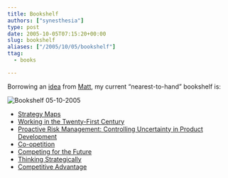 ```yaml
---
title: Bookshelf
authors: ["synesthesia"]
type: post
date: 2005-10-05T07:15:20+00:00
slug: bookshelf 
aliases: ["/2005/10/05/bookshelf"]
ttag:
  - books

---
```

Borrowing an [idea][1] from [Matt][2], my current &#8220;nearest-to-hand&#8221; bookshelf is:

<div class="centrepic">
  <img src="https://www.synesthesia.co.uk/blog/images/Books20051005.jpg" alt="Bookshelf 05-10-2005" />
</div>

  * [Strategy Maps][3]
  * [Working in the Twenty-First Century][4]
  * [Proactive Risk Management: Controlling Uncertainty in Product Development][5]
  * [Co-opetition][6]
  * [Competing for the Future][7]
  * [Thinking Strategically][8]
  * [Competitive Advantage][9]

 [1]: https://matt.blogs.it/2005/10/04.html#a2015
 [2]: https://matt.blogs.it/
 [3]: https://www.amazon.co.uk/exec/obidos/redirect?tag=fivegocrazyinmid%26link_code=xm2%26camp=2025%26creative=165953%26path=https://www.amazon.co.uk/gp/redirect.html%253fASIN=1591391342%2526tag=fivegocrazyinmid%2526lcode=xm2%2526cID=2025%2526ccmID=165953%2526location=/o/ASIN/1591391342%25253FSubscriptionId=0EMV44A9A5YT1RVDGZ82
 [4]: https://www.synesthesia.co.uk/blog/archives/2005/09/25/working-in-the-twenty-first-century/
 [5]: https://www.amazon.co.uk/exec/obidos/redirect?tag=fivegocrazyinmid%26link_code=xm2%26camp=2025%26creative=165953%26path=https://www.amazon.co.uk/gp/redirect.html%253fASIN=1563272652%2526tag=fivegocrazyinmid%2526lcode=xm2%2526cID=2025%2526ccmID=165953%2526location=/o/ASIN/1563272652%25253FSubscriptionId=0EMV44A9A5YT1RVDGZ82
 [6]: https://www.amazon.co.uk/exec/obidos/redirect?tag=fivegocrazyinmid%26link_code=xm2%26camp=2025%26creative=165953%26path=https://www.amazon.co.uk/gp/redirect.html%253fASIN=1861975074%2526location=/o/ASIN/1861975074%25253FSubscriptionId=0EMV44A9A5YT1RVDGZ82
 [7]: https://www.amazon.co.uk/exec/obidos/redirect?tag=fivegocrazyinmid%26link_code=xm2%26camp=2025%26creative=165953%26path=https://www.amazon.co.uk/gp/redirect.html%253fASIN=0875847161%2526tag=fivegocrazyinmid%2526lcode=xm2%2526cID=2025%2526ccmID=165953%2526location=/o/ASIN/0875847161%25253FSubscriptionId=0EMV44A9A5YT1RVDGZ82
 [8]: https://tinyurl.com/cuwwa
 [9]: https://www.amazon.co.uk/exec/obidos/redirect?tag=fivegocrazyinmid%26link_code=xm2%26camp=2025%26creative=165953%26path=https://www.amazon.co.uk/gp/redirect.html%253fASIN=0743260872%2526tag=fivegocrazyinmid%2526lcode=xm2%2526cID=2025%2526ccmID=165953%2526location=/o/ASIN/0743260872%25253FSubscriptionId=0EMV44A9A5YT1RVDGZ82